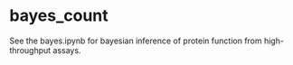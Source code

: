 # bayes_count
See the bayes.ipynb for bayesian inference of protein function from high-throughput assays.

